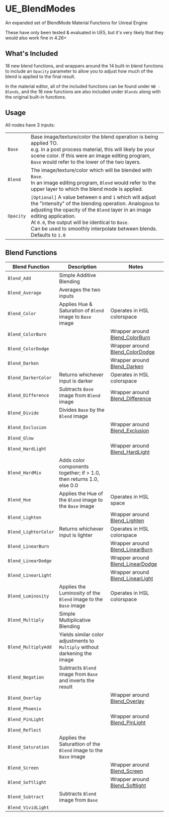 # UE_BlendModes
An expanded set of BlendMode Material Functions for Unreal Engine

These have only been tested & evaluated in UE5, but it's very likely that they would also work fine in 4.26+

## What's Included

18 new blend functions, and wrappers around the 14 built-in blend functions to include an `Opacity` parameter to allow you to adjust how much of the blend is applied to the final result.

In the material editor, all of the included functions can be found under `NB - Blends`, and the 18 new functions are also included under `Blends` along with the original built-in functions.

## Usage

All nodes have 3 inputs:

|           |   |
|-----------|---|
| `Base`    | Base image/texture/color the blend operation is being applied TO. <br> e.g. in a post process material, this will likely be your scene color. If this were an image editing program, `Base` would refer to the lower of the two layers. |
| `Blend`   | The image/texture/color which will be blended with `Base`. <br> In an image editing program, `Blend` would refer to the upper layer to which the blend mode is applied.                                                                 |
| `Opacity` | `[Optional]` A value between `0` and `1` which will adjust the "intensity" of the blending operation. Analogous to adjusting the opacity of the `Blend` layer in an image editing application.<br>At `0.0`, the output will be identical to `Base`.<br>Can be used to smoothly interpolate between blends. <br> Defaults to `1.0` |

## Blend Functions

| Blend Function       | Description                                                                | Notes                                                                                                                  |
|----------------------|----------------------------------------------------------------------------|------------------------------------------------------------------------------------------------------------------------|
| `Blend_Add`          | Simple Additive Blending                                                   |                                                                                                                        |
| `Blend_Average`      | Averages the two inputs                                                    |                                                                                                                        |
| `Blend_Color`        | Applies Hue & Saturation of `Blend` image to `Base` image                  | Operates in HSL colorspace                                                                                             |
| `Blend_ColorBurn`    |                                                                            | Wrapper around [Blend_ColorBurn](https://docs.unrealengine.com/5.0/en-US/blend-material-functions-in-unreal-engine/)   |
| `Blend_ColorDodge`   |                                                                            | Wrapper around [Blend_ColorDodge](https://docs.unrealengine.com/5.0/en-US/blend-material-functions-in-unreal-engine/)  |
| `Blend_Darken`       |                                                                            | Wrapper around [Blend_Darken](https://docs.unrealengine.com/5.0/en-US/blend-material-functions-in-unreal-engine/)      |
| `Blend_DarkerColor`  | Returns whichever input is darker                                          | Operates in HSL colorspace                                                                                             |
| `Blend_Difference`   | Subtracts `Base` image from `Blend` image                                  | Wrapper around [Blend_Difference](https://docs.unrealengine.com/5.0/en-US/blend-material-functions-in-unreal-engine/)  |
| `Blend_Divide`       | Divides `Base` by the `Blend` image                                        |                                                                                                                        |
| `Blend_Exclusion`    |                                                                            | Wrapper around [Blend_Exclusion](https://docs.unrealengine.com/5.0/en-US/blend-material-functions-in-unreal-engine/)   |
| `Blend_Glow`         |                                                                            |                                                                                                                        |
| `Blend_HardLight`    |                                                                            | Wrapper around [Blend_HardLight](https://docs.unrealengine.com/5.0/en-US/blend-material-functions-in-unreal-engine/)   |
| `Blend_HardMix`      | Adds color components together; if > 1.0, then returns 1.0, else 0.0       |                                                                                                                        |
| `Blend_Hue`          | Applies the Hue of the `Blend` image to the `Base` image                   | Operates in HSL space                                                                                                  |
| `Blend_Lighten`      |                                                                            | Wrapper around [Blend_Lighten](https://docs.unrealengine.com/5.0/en-US/blend-material-functions-in-unreal-engine/)     |
| `Blend_LighterColor` | Returns whichever input is lighter                                         | Operates in HSL colorspace                                                                                             |
| `Blend_LinearBurn`   |                                                                            | Wrapper around [Blend_LinearBurn](https://docs.unrealengine.com/5.0/en-US/blend-material-functions-in-unreal-engine/)  |
| `Blend_LinearDodge`  |                                                                            | Wrapper around [Blend_LinearDodge](https://docs.unrealengine.com/5.0/en-US/blend-material-functions-in-unreal-engine/) |
| `Blend_LinearLight`  |                                                                            | Wrapper around [Blend_LinearLight](https://docs.unrealengine.com/5.0/en-US/blend-material-functions-in-unreal-engine/) |
| `Blend_Luminosity`   | Applies the Luminosity of the `Blend` image to the `Base` image            | Operates in HSL colorspace                                                                                             |
| `Blend_Multiply`     | Simple Multiplicative Blending                                             |                                                                                                                        |
| `Blend_MultiplyAdd`  | Yields similar color adjustments to `Multiply` without darkening the image |                                                                                                                        |
| `Blend_Negation`     | Subtracts `Blend` image from `Base` and inverts the result                 |                                                                                                                        |
| `Blend_Overlay`      |                                                                            | Wrapper around [Blend_Overlay](https://docs.unrealengine.com/5.0/en-US/blend-material-functions-in-unreal-engine/)     |
| `Blend_Phoenix`      |                                                                            |                                                                                                                        |
| `Blend_PinLight`     |                                                                            | Wrapper around [Blend_PinLight](https://docs.unrealengine.com/5.0/en-US/blend-material-functions-in-unreal-engine/)    |
| `Blend_Reflect`      |                                                                            |                                                                                                                        |
| `Blend_Saturation`   | Applies the Saturattion of the `Blend` image to the `Base` image           |                                                                                                                        |
| `Blend_Screen`       |                                                                            | Wrapper around [Blend_Screen](https://docs.unrealengine.com/5.0/en-US/blend-material-functions-in-unreal-engine/)      |
| `Blend_Softlight`    |                                                                            | Wrapper around [Blend_Softlight](https://docs.unrealengine.com/5.0/en-US/blend-material-functions-in-unreal-engine/)   |
| `Blend_Subtract`     | Subtracts `Blend` image from `Base`                                        |                                                                                                                        |
| `Blend_VividLight`   |                                                                            |                                                                                                                        |
